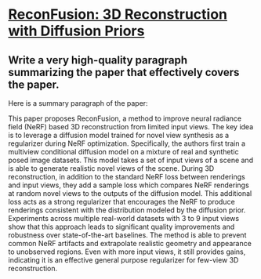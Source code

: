 # [ReconFusion: 3D Reconstruction with Diffusion Priors](https://arxiv.org/abs/2312.02981)

## Write a very high-quality paragraph summarizing the paper that effectively covers the paper.

 Here is a summary paragraph of the paper:

This paper proposes ReconFusion, a method to improve neural radiance field (NeRF) based 3D reconstruction from limited input views. The key idea is to leverage a diffusion model trained for novel view synthesis as a regularizer during NeRF optimization. Specifically, the authors first train a multiview conditional diffusion model on a mixture of real and synthetic posed image datasets. This model takes a set of input views of a scene and is able to generate realistic novel views of the scene. During 3D reconstruction, in addition to the standard NeRF loss between renderings and input views, they add a sample loss which compares NeRF renderings at random novel views to the outputs of the diffusion model. This additional loss acts as a strong regularizer that encourages the NeRF to produce renderings consistent with the distribution modeled by the diffusion prior. Experiments across multiple real-world datasets with 3 to 9 input views show that this approach leads to significant quality improvements and robustness over state-of-the-art baselines. The method is able to prevent common NeRF artifacts and extrapolate realistic geometry and appearance to unobserved regions. Even with more input views, it still provides gains, indicating it is an effective general purpose regularizer for few-view 3D reconstruction.
